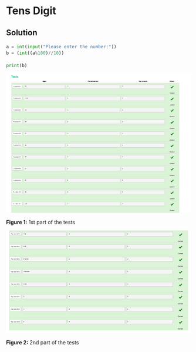 # Tens Digit
## Solution

```.py
a = int(input("Please enter the number:"))
b = (int((a%100)//10))

print(b)
```
![](https://github.com/thumulakaru/Unit-1/blob/main/Screen%20Shot%202022-08-29%20at%2020.02.49.png)

**Figure 1:** 1st part of the tests

![](https://github.com/thumulakaru/Unit-1/blob/main/Screen%20Shot%202022-08-29%20at%2020.03.02.png)

**Figure 2:** 2nd part of the tests
